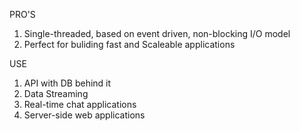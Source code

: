 PRO'S

1. Single-threaded, based on event driven, non-blocking I/O model
2. Perfect for buliding fast and Scaleable applications

USE

1. API with DB behind it
2. Data Streaming
3. Real-time chat applications
4. Server-side web applications

